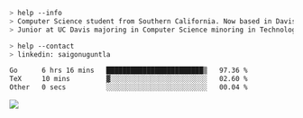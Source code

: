 ````bash
> help --info
> Computer Science student from Southern California. Now based in Davis, CA.
> Junior at UC Davis majoring in Computer Science minoring in Technology Management.
````

````bash
> help --contact
> linkedin: saigonuguntla
````

<!--START_SECTION:waka-->

```txt
Go      6 hrs 16 mins   ████████████████████████▒   97.36 %
TeX     10 mins         ▓░░░░░░░░░░░░░░░░░░░░░░░░   02.60 %
Other   0 secs          ░░░░░░░░░░░░░░░░░░░░░░░░░   00.04 %
```

<!--END_SECTION:waka-->

![](https://komarev.com/ghpvc/?username=saigonu&color=6A8AFF)